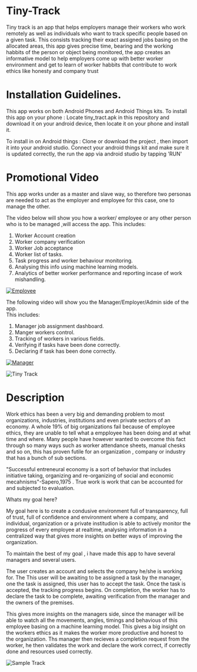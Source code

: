 # Tiny-Track
Tiny track is an app that  helps employers manage their workers who work remotely as well as individuals who want to track specific people based on a given task. This consists tracking their exact assigned jobs basing on the allocated areas, this  app gives precise time, bearing and the working habbits of the person or object being monitored, the app creates an informative model to help employers come up with better worker environment and get to learn of worker habbits that contribute to work ethics like honesty and company trust





# Installation Guidelines.
This app works on both Android Phones and Android Things kits.
To install this app on your phone :
Locate tiny_tract.apk in this repository and download it on your android device, then locate it on your phone and install it.

To install in on Android things :
 Clone or download the project , then import it into your android studio. 
 Connect your android things kit and make sure it is updated correctly, the run the app via android studio by tapping 'RUN'
 
 # Promotional Video
 This app works under as a master and slave way, so therefore two personas are needed to act as the employer and employee for this case, one to manage the other.
 
 The video below will show you how a worker/ employee or any other person who is to be managed ,will access the app.
 This includes:
  1. Worker Account creation
  2. Worker company verification
  3. Worker Job acceptance 
  4. Worker list of tasks.
  5. Task progress  and worker behaviour monitoring.
  6. Analysing this info using machine learning models.
  7. Analytics of better worker performance and reporting incase of work mishandling.
  
 
 
  [![Employee](https://img.youtube.com/vi/VID/0.jpg)]( https://youtu.be/uOxihngWp88)
 
 The following video will show you the Manager/Employer/Admin side of the app.  
 This includes:
 1. Manager job assignment dashboard.
 2. Manger workers control.
 3. Tracking of workers in various fields.
 4. Verifying if tasks have been done correctly.
 5. Declaring if task has been done correctly.
 
 
 [![Manager](https://img.youtube.com/vi/VID/0.jpg)]( https://youtu.be/WYlQpCj5--Y)

 
 
 ![Tiny Track](/Screenshots/Screenshot_20191130-001904.png)


# Description
Work ethics has been a very big and demanding problem to most organizations, industries, institutions and even private sectors of an economy.  A whole 19% of big organizations fail because of employee ethics, they are unable to tell what a empployee has been doing and at what time and where. Many people have however wanted to overcome this fact through so many ways such as worker attendance sheets, manual chesks and so on, this has proven futile for an organization , company or industry that has a bunch of sub sections.

"Successful entreneural economy is a sort of behavior that includes initiative taking, organizing and re-organizing  of social and economic mecahnisms"-Sapero,1975 .  True work is work that can be accounted for and subjected to evaluation.

Whats my goal here? 

My goal here is to create a condusive environment full of transparency, full of trust, full of confidence and environment where a company, and individual, organization or a private institudion is able to actively monitor the progress of every employee at realtime, analysing information in a centralized way that gives more insights on better ways of improving the organization.

To maintain the best of my goal , i have made this app to have several managers and several users.

The user creates an account and selects the company he/she is working for. The This user will be awaiting to be assigned a task by the manager, one the task is assigned, this user has to accept the task. Once the task is accepted, the tracking progress begins.  On completion, the worker has to declare the task to be complete, awaiting verification from the manager and the owners of the premises.

This gives more insights on the managers side, since the manager will be able to watch all the movements, angles, timings and behavious of this employee basing on a machine learning model. This gives a big insight on the workers ethics as it makes the worker more productive and honest to the organization. Ths manager then recieves a completion request from the worker, he then validates the work and declare the work correct, if correctly done and resources used correctly.


 
  ![Sample Track](/Screenshots/Screenshot_20191130-002306.png)
